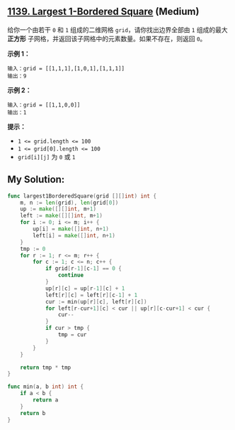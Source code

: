 ## [1139. Largest 1-Bordered Square](https://leetcode.cn/problems/largest-1-bordered-square) (Medium)

给你一个由若干 `0` 和 `1` 组成的二维网格 `grid`，请你找出边界全部由 `1` 组成的最大 **正方形** 子网格，并返回该子网格中的元素数量。如果不存在，则返回 `0`。

**示例 1：**

```
输入：grid = [[1,1,1],[1,0,1],[1,1,1]]
输出：9

```

**示例 2：**

```
输入：grid = [[1,1,0,0]]
输出：1

```

**提示：**

- `1 <= grid.length <= 100`
- `1 <= grid[0].length <= 100`
- `grid[i][j]` 为 `0` 或 `1`

## My Solution:

```go
func largest1BorderedSquare(grid [][]int) int {
	m, n := len(grid), len(grid[0])
	up := make([][]int, m+1)
	left := make([][]int, m+1)
	for i := 0; i <= m; i++ {
		up[i] = make([]int, n+1)
		left[i] = make([]int, n+1)
	}
	tmp := 0
	for r := 1; r <= m; r++ {
		for c := 1; c <= n; c++ {
			if grid[r-1][c-1] == 0 {
				continue
			}
			up[r][c] = up[r-1][c] + 1
			left[r][c] = left[r][c-1] + 1
			cur := min(up[r][c], left[r][c])
			for left[r-cur+1][c] < cur || up[r][c-cur+1] < cur {
				cur--
			}
			if cur > tmp {
				tmp = cur
			}
		}
	}

	return tmp * tmp
}

func min(a, b int) int {
	if a < b {
		return a
	}
	return b
}
```
